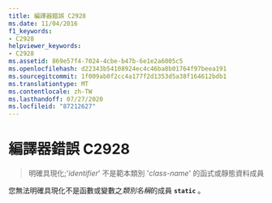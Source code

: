 ```yaml
---
title: 編譯器錯誤 C2928
ms.date: 11/04/2016
f1_keywords:
- C2928
helpviewer_keywords:
- C2928
ms.assetid: 869e57f4-7024-4cbe-b47b-6e1e2a6005c5
ms.openlocfilehash: d22343b54108924ec4c46ba8b01764f97beea191
ms.sourcegitcommit: 1f009ab0f2cc4a177f2d1353d5a38f164612bdb1
ms.translationtype: MT
ms.contentlocale: zh-TW
ms.lasthandoff: 07/27/2020
ms.locfileid: "87212627"
---
```

# <a name="compiler-error-c2928"></a>編譯器錯誤 C2928

> 明確具現化;'*identifier*' 不是範本類別 '*class-name*' 的函式或靜態資料成員

您無法明確具現化不是函數或變數之*類別名稱*的成員 **`static`** 。
